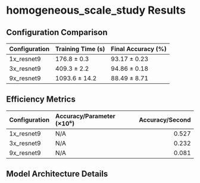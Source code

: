 # homogeneous_scale_study Results

## Configuration Comparison

| Configuration   | Training Time (s)   | Final Accuracy (%)   |
|:----------------|:--------------------|:---------------------|
| 1x_resnet9      | 176.8 ± 0.3         | 93.17 ± 0.23         |
| 3x_resnet9      | 409.3 ± 2.2         | 94.86 ± 0.18         |
| 9x_resnet9      | 1093.6 ± 14.2       | 88.49 ± 8.71         |



## Efficiency Metrics

| Configuration   | Accuracy/Parameter (×10⁶)   |   Accuracy/Second |
|:----------------|:----------------------------|------------------:|
| 1x_resnet9      | N/A                         |             0.527 |
| 3x_resnet9      | N/A                         |             0.232 |
| 9x_resnet9      | N/A                         |             0.081 |



## Model Architecture Details

```

```
